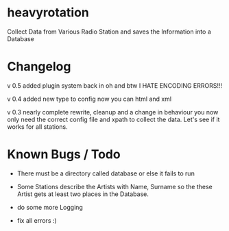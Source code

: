 heavyrotation
=============

Collect Data from Various Radio Station and saves the Information 
into a Database


Changelog
=============
v 0.5
added plugin system back in
oh and btw 
I HATE ENCODING ERRORS!!!


v 0.4
added new type to config
now you can html and xml

v 0.3 
nearly complete rewrite, cleanup and a change in behaviour
you now only need the correct config file and xpath to collect the 
data. 
Let's see if it works for all stations.


Known Bugs / Todo
=============
- There must be a directory called database or else it fails to run

- Some Stations describe the Artists with Name, Surname so the 
these Artist gets at least two places in the Database.

- do some more Logging

- fix all errors :)





